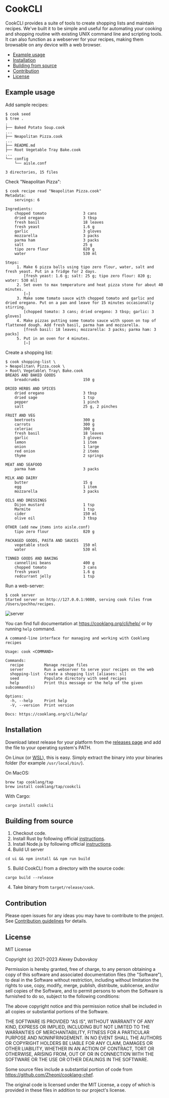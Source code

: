 # CookCLI

CookCLI provides a suite of tools to create shopping lists and maintain recipes. We've built it to be simple and useful for automating your cooking and shopping routine with existing UNIX command line and scripting tools. It can also function as a webserver for your recipes, making them browsable on any device with a web browser.

* [Example usage](#example-usage)
* [Installation](#installation)
* [Building from source](#building-from-source)
* [Contribution](#contribution)
* [License](#license)

## Example usage

Add sample recipes:

```
$ cook seed
$ tree .
.
├── Baked Potato Soup.cook
...
├── Neapolitan Pizza.cook
...
├── README.md
├── Root Vegetable Tray Bake.cook
...
└── config
    └── aisle.conf

3 directories, 15 files
```

Check "Neapolitan Pizza":
```
$ cook recipe read "Neapolitan Pizza.cook"
Metadata:
    servings: 6

Ingredients:
    chopped tomato                3 cans
    dried oregano                 3 tbsp
    fresh basil                   18 leaves
    fresh yeast                   1.6 g
    garlic                        3 gloves
    mozzarella                    3 packs
    parma ham                     3 packs
    salt                          25 g
    tipo zero flour               820 g
    water                         530 ml

Steps:
     1. Make 6 pizza balls using tipo zero flour, water, salt and fresh yeast. Put in a fridge for 2 days.
        [fresh yeast: 1.6 g; salt: 25 g; tipo zero flour: 820 g; water: 530 ml]
     2. Set oven to max temperature and heat pizza stone for about 40 minutes.
        [–]
     3. Make some tomato sauce with chopped tomato and garlic and dried oregano. Put on a pan and leave for 15 minutes occasionally stirring.
        [chopped tomato: 3 cans; dried oregano: 3 tbsp; garlic: 3 gloves]
     4. Make pizzas putting some tomato sauce with spoon on top of flattened dough. Add fresh basil, parma ham and mozzarella.
        [fresh basil: 18 leaves; mozzarella: 3 packs; parma ham: 3 packs]
     5. Put in an oven for 4 minutes.
        [–]

```

Create a shopping list:
```
$ cook shopping-list \
> Neapolitan\ Pizza.cook \
> Root\ Vegetable\ Tray\ Bake.cook
BREADS AND BAKED GOODS
    breadcrumbs                   150 g

DRIED HERBS AND SPICES
    dried oregano                 3 tbsp
    dried sage                    1 tsp
    pepper                        1 pinch
    salt                          25 g, 2 pinches

FRUIT AND VEG
    beetroots                     300 g
    carrots                       300 g
    celeriac                      300 g
    fresh basil                   18 leaves
    garlic                        3 gloves
    lemon                         1 item
    onion                         1 large
    red onion                     2 items
    thyme                         2 springs

MEAT AND SEAFOOD
    parma ham                     3 packs

MILK AND DAIRY
    butter                        15 g
    egg                           1 item
    mozzarella                    3 packs

OILS AND DRESSINGS
    Dijon mustard                 1 tsp
    Marmite                       1 tsp
    cider                         150 ml
    olive oil                     3 tbsp

OTHER (add new items into aisle.conf)
    tipo zero flour               820 g

PACKAGED GOODS, PASTA AND SAUCES
    vegetable stock               150 ml
    water                         530 ml

TINNED GOODS AND BAKING
    cannellini beans              400 g
    chopped tomato                3 cans
    fresh yeast                   1.6 g
    redcurrant jelly              1 tsp
```

Run a web-server:

    $ cook server
    Started server on http://127.0.0.1:9080, serving cook files from /Users/pochho/recipes.

![server](https://user-images.githubusercontent.com/4168619/148116974-7010e265-5aa8-4990-a4b9-f85abe3eafb0.png)


You can find full documentation at https://cooklang.org/cli/help/ or by running `help` command.

```
A command-line interface for managing and working with Cooklang recipes

Usage: cook <COMMAND>

Commands:
  recipe         Manage recipe files
  server         Run a webserver to serve your recipes on the web
  shopping-list  Create a shopping list [aliases: sl]
  seed           Populate directory with seed recipes
  help           Print this message or the help of the given subcommand(s)

Options:
  -h, --help     Print help
  -V, --version  Print version

Docs: https://cooklang.org/cli/help/
```

## Installation

Download latest release for your platform from the [releases page](https://github.com/cooklang/CookCLI/releases) and add the file to your operating system's PATH.

On Linux (or [WSL](https://docs.microsoft.com/en-us/windows/wsl/about)), this is easy. Simply extract the binary into your binaries folder (for example `/usr/local/bin/`).

On MacOS:

    brew tap cooklang/tap
    brew install cooklang/tap/cookcli

With Cargo:

    cargo install cookcli

## Building from source

1. Checkout code.
2. Install Rust by following official [instructions](https://www.rust-lang.org/tools/install).
3. Install Node.js by following official [instructions](https://nodejs.org/en/learn/getting-started/how-to-install-nodejs).
4. Build UI server

```
cd ui && npm install && npm run build
```
5. Build CookCLI from a directory with the source code:

```
cargo build --release
```
4. Take binary from `target/release/cook`.

## Contribution

Please open issues for any ideas you may have to contribute to the project. See [Contribution guidelines](CONTRIBUTING.md) for details.

## License

MIT License

Copyright (c) 2021-2023 Alexey Dubovskoy

Permission is hereby granted, free of charge, to any person obtaining a copy
of this software and associated documentation files (the "Software"), to deal
in the Software without restriction, including without limitation the rights
to use, copy, modify, merge, publish, distribute, sublicense, and/or sell
copies of the Software, and to permit persons to whom the Software is
furnished to do so, subject to the following conditions:

The above copyright notice and this permission notice shall be included in all
copies or substantial portions of the Software.

THE SOFTWARE IS PROVIDED "AS IS", WITHOUT WARRANTY OF ANY KIND, EXPRESS OR
IMPLIED, INCLUDING BUT NOT LIMITED TO THE WARRANTIES OF MERCHANTABILITY,
FITNESS FOR A PARTICULAR PURPOSE AND NONINFRINGEMENT. IN NO EVENT SHALL THE
AUTHORS OR COPYRIGHT HOLDERS BE LIABLE FOR ANY CLAIM, DAMAGES OR OTHER
LIABILITY, WHETHER IN AN ACTION OF CONTRACT, TORT OR OTHERWISE, ARISING FROM,
OUT OF OR IN CONNECTION WITH THE SOFTWARE OR THE USE OR OTHER DEALINGS IN THE
SOFTWARE.

Some source files include a substantial portion of code from
https://github.com/Zheoni/cooklang-chef.

The original code is licensed under the MIT License, a copy of which
is provided in these files in addition to our project's license.
